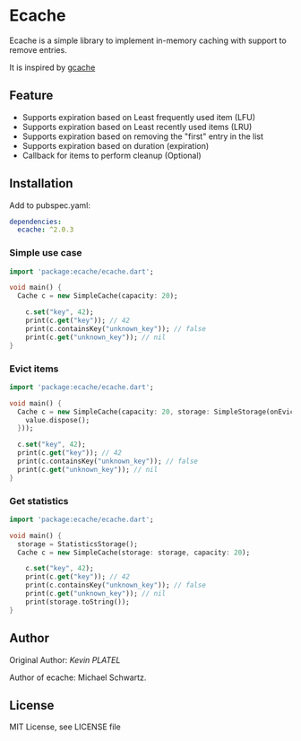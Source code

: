 # Ecache

Ecache is a simple library to implement in-memory caching with support to remove entries.

It is inspired by [gcache](https://github.com/bluele/gcache)

## Feature

* Supports expiration based on Least frequently used item (LFU)
* Supports expiration based on Least recently used items (LRU)
* Supports expiration based on removing the "first" entry in the list
* Supports expiration based on duration (expiration)
* Callback for items to perform cleanup (Optional)

## Installation

Add to pubspec.yaml:
```yaml
dependencies:
  ecache: ^2.0.3
```

### Simple use case

```dart
import 'package:ecache/ecache.dart';

void main() {
  Cache c = new SimpleCache(capacity: 20);

    c.set("key", 42);
    print(c.get("key")); // 42
    print(c.containsKey("unknown_key")); // false
    print(c.get("unknown_key")); // nil
}
```

### Evict items

```dart
import 'package:ecache/ecache.dart';

void main() {
  Cache c = new SimpleCache(capacity: 20, storage: SimpleStorage(onEvict: (key, value) {
    value.dispose();
  }));

  c.set("key", 42);
  print(c.get("key")); // 42
  print(c.containsKey("unknown_key")); // false
  print(c.get("unknown_key")); // nil
}
```

### Get statistics

```dart
import 'package:ecache/ecache.dart';

void main() {
  storage = StatisticsStorage();
  Cache c = new SimpleCache(storage: storage, capacity: 20);

    c.set("key", 42);
    print(c.get("key")); // 42
    print(c.containsKey("unknown_key")); // false
    print(c.get("unknown_key")); // nil
    print(storage.toString());
}
```

## Author

Original Author: 
*Kevin PLATEL*

Author of ecache: Michael Schwartz. 

## License

MIT License, see LICENSE file
